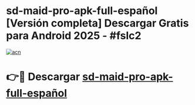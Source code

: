 # sd-maid-pro-apk-full-español  [Versión completa] Descargar Gratis para Android 2025 - #fslc2

[![acn](https://github.com/user-attachments/assets/0f9c940e-d8b0-45ae-aac7-cd30a18b3e1c)](https://apps.freeplayer.one?title=sd-maid-pro-apk-full-español&ref=9F)

# 👉🔴 Descargar [sd-maid-pro-apk-full-español](https://apps.freeplayer.one?title=sd-maid-pro-apk-full-español&ref=9F)